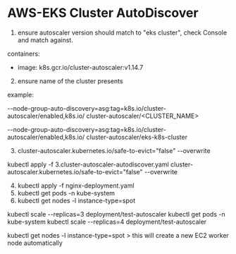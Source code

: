 # AWS-EKS Cluster AutoDiscover

1. ensure autoscaler version should match to "eks cluster", check Console and match against.

containers:
  - image: k8s.gcr.io/cluster-autoscaler:v1.14.7

2. ensure name of the cluster presents

example:

--node-group-auto-discovery=asg:tag=k8s.io/cluster-autoscaler/enabled,k8s.io/
cluster-autoscaler/<CLUSTER_NAME>

--node-group-auto-discovery=asg:tag=k8s.io/cluster-autoscaler/enabled,k8s.io/
cluster-autoscaler/eks-k8s-cluster

3. cluster-autoscaler.kubernetes.io/safe-to-evict="false" --overwrite

kubectl apply -f 3.cluster-autoscaler-autodiscover.yaml cluster-autoscaler.kubernetes.io/safe-to-evict="false" --overwrite

4. kubectl apply -f nginx-deployment.yaml
5. kubectl get pods -n kube-system
6. kubectl get nodes -l instance-type=spot

kubectl scale --replicas=3 deployment/test-autoscaler
kubectl get pods -n kube-system
kubectl scale --replicas=4 deployment/test-autoscaler

kubectl get nodes -l instance-type=spot > this will create a new EC2 worker node automatically
